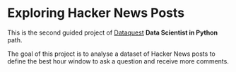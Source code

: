 # Exploring Hacker News Posts

This is the second guided project of [Dataquest](https://app.dataquest.io) <b>Data Scientist in Python</b> path.

The goal of this project is to analyse a dataset of Hacker News posts to define the best hour window to ask a question and receive more comments.
